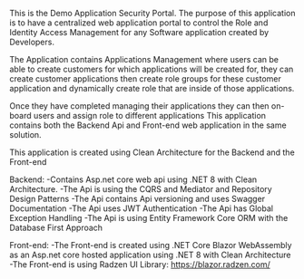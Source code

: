 This is the Demo Application Security Portal. The purpose of this application is to have a centralized web application portal to control the Role and Identity Access Management for any Software application created by Developers.

The Application contains Applications Management where users can be able to create customers for which applications will be created for, they can create customer applications then create role groups for these customer application and dynamically create role that are inside of those applications.

Once they have completed managing their applications they can then on-board users and assign role to different applications
This application contains both the Backend Api and Front-end web application in the same solution. 

This application is created using Clean Architecture for the Backend and the Front-end

Backend:
-Contains Asp.net core web api using .NET 8 with Clean Architecture. 
-The Api is using the CQRS and Mediator and Repository Design Patterns
-The Api contains Api versioning and uses Swagger Documentation
-The Api uses JWT Authentication
-The Api has Global Exception Handling
-The Api is using Entity Framework Core ORM with the Database First Approach

Front-end:
-The Front-end is created using .NET Core Blazor WebAssembly as an Asp.net core hosted application using .NET 8 with Clean Architecture
-The Front-end is using Radzen UI Library: https://blazor.radzen.com/

